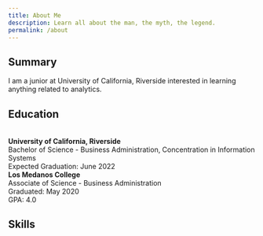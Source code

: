 ```yaml
---
title: About Me
description: Learn all about the man, the myth, the legend.
permalink: /about
---
```

## Summary

I am a junior at University of California, Riverside interested in learning anything related to analytics.

## Education
<br>**University of California, Riverside**
<br>Bachelor of Science - Business Administration, Concentration in Information Systems
<br>Expected Graduation: June 2022
<br>**Los Medanos College**
<br>Associate of Science - Business Administration
<br>Graduated: May 2020
<br>GPA: 4.0

## Skills
